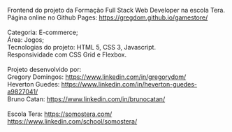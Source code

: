 Frontend do projeto da Formação Full Stack Web Developer na escola Tera.<br>
Página online no Github Pages: https://gregdom.github.io/gamestore/<br>
<br>
Categoria: E-commerce;<br>
Área: Jogos;<br>
Tecnologias do projeto: HTML 5, CSS 3, Javascript.<br>
Responsividade com CSS Grid e Flexbox.<br>
<br>
Projeto desenvolvido por:<br>
Gregory Domingos: https://www.linkedin.com/in/gregorydom/ <br>
Heverton Guedes: https://www.linkedin.com/in/heverton-guedes-a9827041/ <br>
Bruno Catan: https://www.linkedin.com/in/brunocatan/ <br>
<br>
Escola Tera:
https://somostera.com/ <br>
https://www.linkedin.com/school/somostera/
